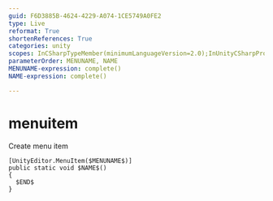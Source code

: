 ```yaml
---
guid: F6D3885B-4624-4229-A074-1CE5749A0FE2
type: Live
reformat: True
shortenReferences: True
categories: unity
scopes: InCSharpTypeMember(minimumLanguageVersion=2.0);InUnityCSharpProject
parameterOrder: MENUNAME, NAME
MENUNAME-expression: complete()
NAME-expression: complete()

---
```


# menuitem

Create menu item

```
[UnityEditor.MenuItem($MENUNAME$)]
public static void $NAME$()
{
  $END$
}
```